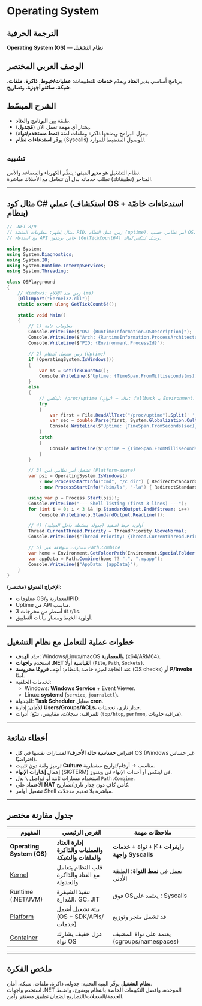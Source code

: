 # **Operating System**

## الترجمة الحرفية  
**Operating System (OS)** — **نظام التشغيل**

## الوصف العربي المختصر  
برنامج أساسي يدير **العتاد** ويقدّم **خدمات** للتطبيقات: **عمليات/خيوط**، **ذاكرة**، **ملفات**، **شبكة**، **سائقو أجهزة**، و**تصاريح**.

## الشرح المبسّط  
- طبقة بين **البرنامج** و**العتاد**.  
- يختار أي مهمة تعمل الآن (**مُجدول**).  
- يعزل البرامج ويمنحها ذاكرة وملفات آمنة (**نمط مستخدم/نواة**).  
- يوفّر **استدعاءات نظام** (Syscalls) للوصول المنضبط للموارد.

## تشبيه  
نظام التشغيل هو **مدير المبنى**: ينظّم الكهرباء والمصاعد والأمن.  
المتاجر (تطبيقاتك) تطلب خدماته بدل أن تتعامل مع الأسلاك مباشرة.

---

## مثال كود C# عملي (استكشاف OS + استدعاءات خاصّة بنظام)

```csharp
// .NET 8/9
// مثال يُظهر: معلومات المنصّة، PID، زمن عمل النظام (uptime)، أمر نظامي حسب OS.
// مع استدعاء API خاص بويندوز (GetTickCount64) وبديل لينكس/ماك.

using System;
using System.Diagnostics;
using System.IO;
using System.Runtime.InteropServices;
using System.Threading;

class OSPlayground
{
    // Windows: زمن منذ الإقلاع (ms)
    [DllImport("kernel32.dll")]
    static extern ulong GetTickCount64();

    static void Main()
    {
        // 1) معلومات عامة
        Console.WriteLine($"OS: {RuntimeInformation.OSDescription}");
        Console.WriteLine($"Arch: {RuntimeInformation.ProcessArchitecture}");
        Console.WriteLine($"PID: {Environment.ProcessId}");

        // 2) زمن تشغيل النظام (Uptime)
        if (OperatingSystem.IsWindows())
        {
            var ms = GetTickCount64();
            Console.WriteLine($"Uptime: {TimeSpan.FromMilliseconds(ms)} (Win API)");
        }
        else
        {
            // لينكس: /proc/uptime (ثوانٍ) — ماك: fallback بـ Environment.TickCount64
            try
            {
                var first = File.ReadAllText("/proc/uptime").Split(' ', StringSplitOptions.RemoveEmptyEntries)[0];
                var sec = double.Parse(first, System.Globalization.CultureInfo.InvariantCulture);
                Console.WriteLine($"Uptime: {TimeSpan.FromSeconds(sec)} (/proc/uptime)");
            }
            catch
            {
                Console.WriteLine($"Uptime ~ {TimeSpan.FromMilliseconds(Environment.TickCount64)} (approx)");
            }
        }

        // 3) تشغيل أمر نظامي آمن (Platform-aware)
        var psi = OperatingSystem.IsWindows()
            ? new ProcessStartInfo("cmd", "/c dir") { RedirectStandardOutput = true }
            : new ProcessStartInfo("/bin/ls", "-la") { RedirectStandardOutput = true };

        using var p = Process.Start(psi)!;
        Console.WriteLine("--- Shell listing (first 3 lines) ---");
        for (int i = 0; i < 3 && !p.StandardOutput.EndOfStream; i++)
            Console.WriteLine(p.StandardOutput.ReadLine());

        // 4) أولوية خيط التنفيذ (جدولة مبسّطة داخل العملية)
        Thread.CurrentThread.Priority = ThreadPriority.AboveNormal;
        Console.WriteLine($"Thread Priority: {Thread.CurrentThread.Priority}");

        // 5) مسارات متوافقة عبر Path.Combine
        var home = Environment.GetFolderPath(Environment.SpecialFolder.UserProfile);
        var appData = Path.Combine(home ?? ".", ".myapp");
        Console.WriteLine($"AppData: {appData}");
    }
}
```

**الإخراج المتوقع (مختصر):**  
- معلومات OS/المعمارية وPID.  
- Uptime من API مناسب.  
- 3 أسطر من مخرجات `dir`/`ls`.  
- أولوية الخيط ومسار بيانات التطبيق.

---

## خطوات عملية للتعامل مع نظام التشغيل
- حدّد **الهدف**: Windows/Linux/macOS و**المعمارية** (x64/ARM64).  
- استخدم **واجهات .NET القياسية** أولًا (`File`, `Path`, `Sockets`).  
- عند الحاجة لميزة خاصة بالنظام: أضِف **فروعًا محروسة** (OS checks) أو **P/Invoke** آمنًا.  
- لخدمات الخلفية:  
  - Windows: **Windows Service** + Event Viewer.  
  - Linux: **systemd** (`service`, `journalctl`).  
- للجدولة: **Task Scheduler** مقابل **cron**.  
- للأمان: إدارة **Users/Groups/ACLs**، جدار ناري، تحديثات.  
- للمراقبة: سجلات، مقاييس، تتبّع؛ أدوات (`top/htop`, `perfmon`, مراقبة حاويات).

---

## أخطاء شائعة
- افتراض **حساسية حالة الأحرف**/المسارات نفسها في كل OS (Windows غير حساس افتراضيًا).  
- ترميز ولغة دون تثبيت **Culture** مناسب → أرقام/تواريخ مضطربة.  
- إهمال **إشارات الإنهاء** (SIGTERM) في لينكس أو أحداث الإنهاء في ويندوز.  
- استخدام مسارات ثابتة أو فواصل `\` بدل `Path.Combine`.  
- الاعتماد على **NAT** كأمن كافٍ دون جدار ناري/تصاريح.  
- تشغيل أوامر Shell مباشرة بلا تعقيم مدخلات.

---

## جدول مقارنة مختصر

| المفهوم | الغرض الرئيسي | ملاحظات مهمة |
|---|---|---|
| **Operating System (OS)** | **إدارة العتاد والعمليات والذاكرة والملفات والشبكة** | **نواة + خدمات +ドرايفرات + واجهة Syscalls** |
| [Kernel](kernel.md) | قلب النظام يتعامل مع العتاد والذاكرة والجدولة | يعمل في **نمط النواة**؛ الطبقة الأدنى |
| Runtime (.NET/JVM) | تنفيذ الشيفرة المُدارة، GC، JIT | فوق OS؛ يعتمد على Syscalls |
| [Platform](platform.md) | بيئة تشغيل أشمل (OS + SDK/APIs/خدمات) | قد تشمل متجر وتوزيع |
| [Container](container.md) | عزل خفيف يشارك نواة OS | يعتمد على نواة المضيف (cgroups/namespaces) |

---

## ملخص الفكرة  
**نظام التشغيل** يوفّر البنية التحتية: جدولة، ذاكرة، ملفات، شبكة، أمان.  
استخدم واجهات .NET الموحدة، وافصل التكييفات الخاصة بالنظام بوضوح، واضبط الخدمة/السجلات/التصاريح لضمان تطبيق مستقر وآمن.

